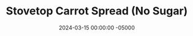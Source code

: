 ---
layout: post
title:  "Stovetop Carrot Spread (No Sugar)"
date:   2024-03-15 00:00:00 -05000
categories: 
- Recipes
- Sweet Spreads
permalink: /recipes/carrot-spread
image: /assets/Food/Sweet Spreads/Carrot/carrot-cover.jpg
ing: carrot-ing
facts: carrot-facts
Prep: 10
Rest: 
Cook: 120
Source1: 
Source2: 
tags: 
- carrot
- baby carrot
- large carrot
- shredded carrot
- cinnamon
- nutmeg
- ginger
- allspice
- all spice
- gloves
- unsweetened applesauce
- spread
- jam
- jelly
Description: This carrot jam is a twist on my classic <a href="apple-spread">No Sugar Added Apple Spread</a>. It simmers carrots with all the carrot cake spices, leaving your home smelling amazing. It tastes great on a PB&J or in your morning yogurt or oatmeal. It's very simple, so give it a go
Instructions: 
- Wash and cut your carrots. If using baby carrots, you can add those right to the pot as is, no cutting needed. For large carrots, cut into strips, about the size of a baby carrot. Transfer to your pot<br><br>

- To the pot, add your spices (cinnamon, ginger, nutmeg, cloves, and allspice), vanilla, and applesauce. Mix together<br><br>

- Pour in just enough water to cover the carrots. Cover and cook on medium heat with occasional stirring and mashing with a wooden spoon (make sure nothing sticks and burns), until the carrots are tender. If all the water has cooked off but the carrots aren't soft yet, just cover again with water, and cook until the carrots are fork tender. I had to fill mine up with water 3 times<br><br>

- Use an immersion blender to blend the jam as smoothly as possible. It should be about the consistency of pumpkin puree. Squeeze in the some lemon (the acid helps preserve it in the fridge for longer). Transfer to a jar, and store in the fridge<br><br>
- <center><img src="/assets/Food/Sweet Spreads/Carrot/carrot-4.jpg" alt="" class="instruction-image"></center><br>

- My batch weighed about 570g at the end. Assuming a 2 tbsp (32 g) serving, there are about 18 servings
---